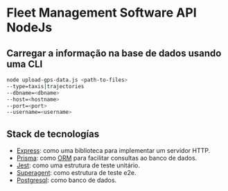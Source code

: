 # Fleet Management Software API NodeJs

## Carregar a informação na base de dados usando uma CLI

```bash
node upload-gps-data.js <path-to-files>
--type=taxis|trajectories
--dbname=<dbname>
--host=<hostname>
--port=<port>
--username=<username>
```

## Stack de tecnologías

* [Express](https://expressjs.com/en/starter/hello-world.html):
  como uma biblioteca para implementar um servidor HTTP.
* [Prisma](https://www.prisma.io/): como
  [ORM](https://en.wikipedia.org/wiki/Object%E2%80%93relational_mapping)
  para facilitar consultas ao banco de dados.
* [Jest](https://jestjs.io/): como uma estrutura de teste unitário.
* [Superagent](https://www.npmjs.com/package/superagent): como
  estrutura de teste e2e.
* [Postgresql](https://www.postgresql.org/): como banco de dados.
